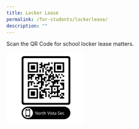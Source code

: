 ```yaml
---
title: Locker Lease
permalink: /for-students/lockerlease/
description: ""
---
```

Scan  the QR Code for school locker lease matters.

<img src="/images/Students/Locker%20Lease.png" style="width:40%">